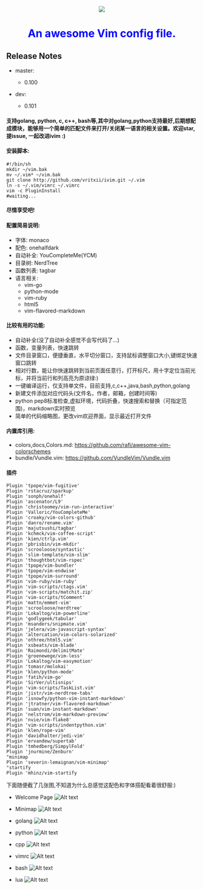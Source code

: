 <p align="center">
    <a href="https://vritxii.com"><img src="./screenshots/ivim.png" /></a>
    <br/>
    <h1 style="color:blue" align="center">An awesome Vim config file.</h1>
</p>

## Release Notes
- master:
  - 0.100
  
- dev:
  - 0.101
  

#### 支持golang, python, c, c++, bash等,其中对golang,python支持最好,后期想配成模块，能够用一个简单的匹配文件来打开/关闭某一语言的相关设置。欢迎star, 提issue, 一起改进ivim :)

#### 安装脚本:
```
#!/bin/sh
mkdir ~/vim.bak
mv ~/.vim* ~/vim.bak
git clone http://github.com/vritxii/ivim.git ~/.vim
ln -s ~/.vim/vimrc ~/.vimrc
vim -c PluginInstall
#waiting...
```
#### 尽情享受吧!

#### 配置简易说明:
- 字体: monaco
- 配色: onehalfdark
- 自动补全: YouCompleteMe(YCM)
- 目录树: NerdTree
- 函数列表: tagbar
- 语言相关:
  - vim-go
  - python-mode
  - vim-ruby
  - html5
  - vim-flavored-markdown

#### 比较有用的功能:
- 自动补全(没了自动补全感觉不会写代码了...)
- 函数，变量列表，快速跳转
- 文件目录窗口，便捷垂直，水平切分窗口，支持鼠标调整窗口大小,键绑定快速窗口跳转
- 相对行数，能让你快速跳转到当前页面任意行，打开标尺，用十字定位当前光标，并将当前行和列高亮为原谅绿:)
- 一键编译运行，仅支持单文件，目前支持,c,c++,java,bash,python,golang
- 新建文件添加对应代码头(文件名，作者，邮箱，创建时间等)
- python pep8标准检查,虚拟环境，代码折叠，快速搜索和替换（可指定范围)，markdown实时预览
- 简单的代码缩略图，更改vim欢迎界面，显示最近打开文件

#### 内置库引用:
- colors,docs,Colors.md: https://github.com/rafi/awesome-vim-colorschemes
- bundle/Vundle.vim: https://github.com/VundleVim/Vundle.vim
#### 插件
```
Plugin 'tpope/vim-fugitive'
Plugin 'rstacruz/sparkup'
Plugin 'sonph/onehalf'
Plugin 'ascenator/L9'
Plugin 'christoomey/vim-run-interactive'
Plugin 'Valloric/YouCompleteMe'
Plugin 'croaky/vim-colors-github'
Plugin 'danro/rename.vim'
Plugin 'majutsushi/tagbar'
Plugin 'kchmck/vim-coffee-script'
Plugin 'kien/ctrlp.vim'
Plugin 'pbrisbin/vim-mkdir'
Plugin 'scrooloose/syntastic'
Plugin 'slim-template/vim-slim'
Plugin 'thoughtbot/vim-rspec'
Plugin 'tpope/vim-bundler'
Plugin 'tpope/vim-endwise'
Plugin 'tpope/vim-surround'
Plugin 'vim-ruby/vim-ruby'
Plugin 'vim-scripts/ctags.vim'
Plugin 'vim-scripts/matchit.zip'
Plugin 'vim-scripts/tComment'
Plugin 'mattn/emmet-vim'
Plugin 'scrooloose/nerdtree'
Plugin 'Lokaltog/vim-powerline'
Plugin 'godlygeek/tabular'
Plugin 'msanders/snipmate.vim'
Plugin 'jelera/vim-javascript-syntax'
Plugin 'altercation/vim-colors-solarized'
Plugin 'othree/html5.vim'
Plugin 'xsbeats/vim-blade'
Plugin 'Raimondi/delimitMate'
Plugin 'groenewege/vim-less'
Plugin 'Lokaltog/vim-easymotion'
Plugin 'tomasr/molokai'
Plugin 'klen/python-mode'
Plugin 'fatih/vim-go'
Plugin 'SirVer/ultisnips'
Plugin 'vim-scripts/TaskList.vim'
Plugin 'jistr/vim-nerdtree-tabs'
Plugin 'isnowfy/python-vim-instant-markdown'
Plugin 'jtratner/vim-flavored-markdown'
Plugin 'suan/vim-instant-markdown'
Plugin 'nelstrom/vim-markdown-preview'
Plugin 'nvie/vim-flake8'
Plugin 'vim-scripts/indentpython.vim'
Plugin 'klen/rope-vim'
Plugin 'davidhalter/jedi-vim'
Plugin 'ervandew/supertab'
Plugin 'tmhedberg/SimpylFold'
Plugin 'jnurmine/Zenburn'
"minimap
Plugin 'severin-lemaignan/vim-minimap'
"startify
Plugin 'mhinz/vim-startify
```

下面随便截了几张图,不知道为什么总感觉这配色和字体搭配看着很舒服:)

- Welcome Page
![Alt text](./screenshots/welcome.png "welcom page")

- Minimap
![Alt text](./screenshots/minimap.png "minimap")

- golang
![Alt text](./screenshots/golang.png "golang")

- python
![Alt text](./screenshots/python.png "python")

- cpp
![Alt text](./screenshots/cpp.png "cpp")

- vimrc
![Alt text](./screenshots/vimrc.png "vimrc")

- bash
![Alt text](./screenshots/bash.png "bash")

- lua
![Alt text](./screenshots/lua.png "lua")
